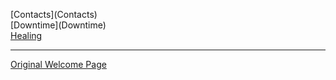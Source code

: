 [Contacts](Contacts\)
<br>[Downtime](Downtime\)
<br>[Healing](Healing.md)

---

[Original Welcome Page](Welcome_Original.md)
